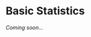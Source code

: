 <!---
{"next":"Resources/pandas_glossary.md","title":"Basic Statistics"}
-->

# Basic Statistics

*Coming soon...*